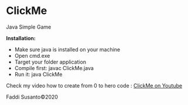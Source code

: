 # ClickMe

Java Simple Game

<b>Installation:</b>
<ul>
  <li>Make sure java is installed on your machine</li>
  <li>Open cmd.exe</li>
  <li>Target your folder application</li>
  <li>Compile first: javac ClickMe.java</li>
  <li>Run it: java ClickMe</li>
</ul>

Check my video how to create from 0 to hero code : <a href="https://youtu.be/SCbOviMd-c8" target="_blank">ClickMe on Youtube</a>

Faddi Susanto&copy;2020
